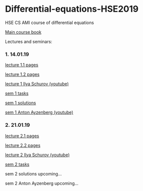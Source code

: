 # Differential-equations-HSE2019
HSE CS AMI course of differential equations

[Main course book](http://math-info.hse.ru/odebook/#top)

Lectures and seminars:

### 1. 14.01.19
[lecture 1.1 pages](http://math-info.hse.ru/odebook/) 

[lecture 1.2 pages](http://math-info.hse.ru/odebook/chapter/label/chap:2:auto/) 

[lecture 1 Ilya Schurov (youtube)](https://youtu.be/j4HehpY3Eng)

[sem 1 tasks](http://math-info.hse.ru/a/2018-19/cs-ode/seminar01.pdf)

[sem 1 solutions](https://github.com/birshert/Differential-equations-HSE2019/blob/master/List%201.pdf)

[sem 1 Anton Ayzenberg (youtube)](https://youtu.be/VzVUW-K78pY)

### 2. 21.01.19
[lecture 2.1 pages](http://math-info.hse.ru/odebook/chapter/label/chap:2:auto/#label_h2_number_2_2) 

[lecture 2.2 pages](http://math-info.hse.ru/odebook/chapter/label/chap:3:eu/#label_sec_3_sep-var) 

[lecture 2 Ilya Schurov (youtube)](https://youtu.be/V2nJRKmJXYA)

[sem 2 tasks](http://math-info.hse.ru/a/2018-19/cs-ode/seminar02.pdf)

sem 2 solutions upcoming...

sem 2 Anton Ayzenberg upcoming...
